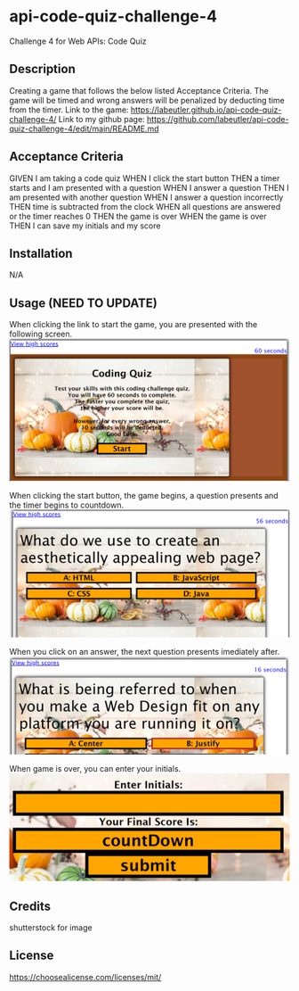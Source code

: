 # api-code-quiz-challenge-4
Challenge 4 for Web APIs: Code Quiz

## Description

Creating a game that follows the below listed Acceptance Criteria.  The game will be timed and wrong answers will be penalized by deducting time from the timer.
Link to the game: https://labeutler.github.io/api-code-quiz-challenge-4/
Link to my github page: https://github.com/labeutler/api-code-quiz-challenge-4/edit/main/README.md

## Acceptance Criteria

GIVEN I am taking a code quiz
WHEN I click the start button
THEN a timer starts and I am presented with a question
WHEN I answer a question
THEN I am presented with another question
WHEN I answer a question incorrectly
THEN time is subtracted from the clock
WHEN all questions are answered or the timer reaches 0
THEN the game is over
WHEN the game is over
THEN I can save my initials and my score

## Installation

N/A

## Usage (NEED TO UPDATE)

When clicking the link to start the game, you are presented with the following screen.
![alt text](/assets/images/First.png)

When clicking the start button, the game begins, a question presents and the timer begins to countdown.
![alt text](./Assets/images/Timer.png)

When you click on an answer, the next question presents imediately after.
![alt text](./assets/images/NxtQuest.png)

When game is over, you can enter your initials.
![alt text](./assets/images/Initial.png)


## Credits

shutterstock for image

## License

https://choosealicense.com/licenses/mit/
